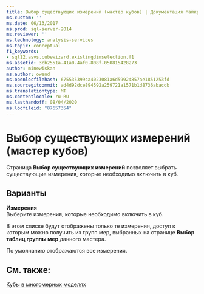 ```yaml
---
title: Выбор существующих измерений (мастер кубов) | Документация Майкрософт
ms.custom: ''
ms.date: 06/13/2017
ms.prod: sql-server-2014
ms.reviewer: ''
ms.technology: analysis-services
ms.topic: conceptual
f1_keywords:
- sql12.asvs.cubewizard.existingdimselection.f1
ms.assetid: 3cb2551a-41a0-4af0-808f-050815428273
author: minewiskan
ms.author: owend
ms.openlocfilehash: 675535399ca4023081a6d59924857ae1851253fd
ms.sourcegitcommit: ad4d92dce894592a259721a1571b1d8736abacdb
ms.translationtype: MT
ms.contentlocale: ru-RU
ms.lasthandoff: 08/04/2020
ms.locfileid: "87657354"
---
```

# <a name="select-existing-dimensions-cube-wizard"></a>Выбор существующих измерений (мастер кубов)
  Страница **Выбор существующих измерений** позволяет выбрать существующие измерения, которые необходимо включить в куб.  
  
## <a name="options"></a>Варианты  
 **Измерения**  
 Выберите измерения, которые необходимо включить в куб.  
  
 В этом списке будут отображены только те измерения, доступ к которым можно получить из групп мер, выбранных на странице **Выбор таблиц группы мер** данного мастера.  
  
 По умолчанию отображаются все измерения.  
  
## <a name="see-also"></a>См. также:  
 [Кубы в многомерных моделях](multidimensional-models/cubes-in-multidimensional-models.md)  
  
  
